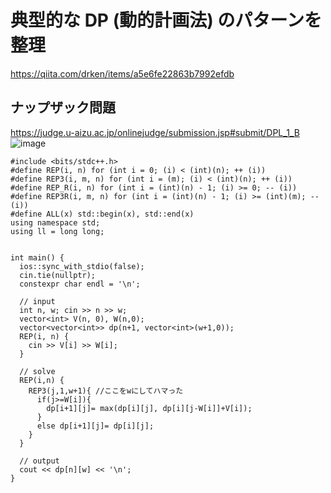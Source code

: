 # 典型的な DP (動的計画法) のパターンを整理
https://qiita.com/drken/items/a5e6fe22863b7992efdb

## ナップザック問題
https://judge.u-aizu.ac.jp/onlinejudge/submission.jsp#submit/DPL_1_B
![image](https://user-images.githubusercontent.com/46245101/111132446-b57ac580-85bc-11eb-9b55-62069408dc77.png)


```
#include <bits/stdc++.h>
#define REP(i, n) for (int i = 0; (i) < (int)(n); ++ (i))
#define REP3(i, m, n) for (int i = (m); (i) < (int)(n); ++ (i))
#define REP_R(i, n) for (int i = (int)(n) - 1; (i) >= 0; -- (i))
#define REP3R(i, m, n) for (int i = (int)(n) - 1; (i) >= (int)(m); -- (i))
#define ALL(x) std::begin(x), std::end(x)
using namespace std;
using ll = long long;


int main() {
  ios::sync_with_stdio(false);
  cin.tie(nullptr);
  constexpr char endl = '\n';

  // input
  int n, w; cin >> n >> w;
  vector<int> V(n, 0), W(n,0);
  vector<vector<int>> dp(n+1, vector<int>(w+1,0));
  REP(i, n) {
    cin >> V[i] >> W[i];
  }

  // solve
  REP(i,n) {
    REP3(j,1,w+1){ //ここをwにしてハマった
      if(j>=W[i]){
        dp[i+1][j]= max(dp[i][j], dp[i][j-W[i]]+V[i]);
      }
      else dp[i+1][j]= dp[i][j];
    }
  }

  // output
  cout << dp[n][w] << '\n';
}
```
